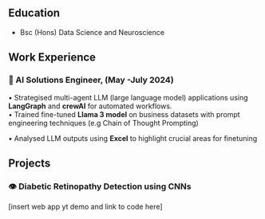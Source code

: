 ## Education ##
- Bsc (Hons) Data Science and Neuroscience

  
## Work Experience ##
 ### 🤖 AI Solutions Engineer, (May -July 2024) ###
 • Strategised multi-agent LLM (large language model) applications using **LangGraph** and **crewAI** for automated 
workflows.  
 • Trained fine-tuned **Llama 3 model** on business datasets with prompt engineering techniques (e.g Chain of Thought 
Prompting) 

 • Analysed LLM outputs using **Excel** to highlight crucial areas for finetuning 
 
 
 ## Projects ##
  ### 👁 Diabetic Retinopathy Detection using CNNs ###
  [insert web app yt demo  and link to code here]

